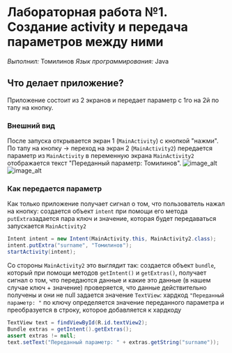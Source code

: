 # Лабораторная работа №1. Создание activity и передача параметров между ними
_Выполнил:_ Томилинов
_Язык программирования:_ Java

## Что делает приложение?
Приложение состоит из 2 экранов и передает параметр с 1го на 2й по тапу на кнопку.


### Внешний вид

После запуска открывается экран 1 (`MainActivity`) с кнопкой "нажми". По тапу на кнопку ->
переход на экран 2 (`MainActivity2`)
передается параметр из `MainActivity` в переменную экрана `MainActivity2`
отображается текст "Переданный параметр: Томилинов".
![image_alt](https://github.com/QTEKZ/Lab1Tom/blob/main/лаба1скрин1.PNG?raw=true)
![image_alt](https://github.com/QTEKZ/Lab1Tom/blob/main/лаба1скрин2.PNG?raw=true)

### Как передается параметр
Как только приложение получает сигнал о том, что пользователь нажал на кнопку:
создается объект `intent`
при помощи его метода `putExtra`задается пара ключ и значение, которая будет передаваться
запускается `MainActivity2`
``` java
Intent intent = new Intent(MainActivity.this, MainActivity2.class);
intent.putExtra("surname", "Томилинов");
startActivity(intent);
```

Со стороны `MainActivity2` это выглядит так:
создается объект `bundle`, который при помощи методов `getIntent()` и `getExtras()`, получает сигнал о том, что передаются данные и какие это данные (в нашем случае ключ + значение)
проверяется, что данные действительно получены и они не null
задается значение `TextView`:
хардкод `"Переданный параметр: "`
по ключу определяется значение переданного параметра и преобразуется в строку, которое добавляется к хардкоду

``` java
TextView text = findViewById(R.id.textView2);
Bundle extras = getIntent().getExtras();
assert extras != null;
text.setText("Переданный параметр: " + extras.getString("surname"));
```
